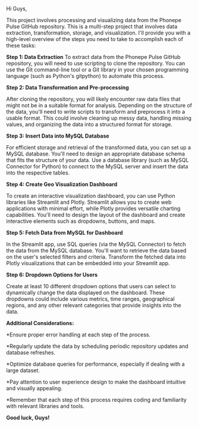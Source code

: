 Hi Guys,

This project involves processing and visualizing data from the Phonepe Pulse GitHub repository. This is a multi-step project that involves data extraction, transformation, storage, and visualization. 
I'll provide you with a high-level overview of the steps you need to take to accomplish each of these tasks:

**Step 1: Data Extraction**
To extract data from the Phonepe Pulse GitHub repository, you will need to use scripting to clone the repository. You can use the Git command-line tool or a Git library in your chosen programming language (such as Python's gitpython) to automate this process.

**Step 2: Data Transformation and Pre-processing**

After cloning the repository, you will likely encounter raw data files that might not be in a suitable format for analysis. Depending on the structure of the data, you'll need to write scripts to transform and preprocess it into a usable format. This could involve cleaning up messy data, handling missing values, and organizing the data into a structured format for storage.

**Step 3: Insert Data into MySQL Database**

For efficient storage and retrieval of the transformed data, you can set up a MySQL database. You'll need to design an appropriate database schema that fits the structure of your data. Use a database library (such as MySQL Connector for Python) to connect to the MySQL server and insert the data into the respective tables.

**Step 4: Create Geo Visualization Dashboard**

To create an interactive visualization dashboard, you can use Python libraries like Streamlit and Plotly. Streamlit allows you to create web applications with minimal effort, while Plotly provides versatile charting capabilities. You'll need to design the layout of the dashboard and create interactive elements such as dropdowns, buttons, and maps.

**Step 5: Fetch Data from MySQL for Dashboard**

In the Streamlit app, use SQL queries (via the MySQL Connector) to fetch the data from the MySQL database. You'll want to retrieve the data based on the user's selected filters and criteria. Transform the fetched data into Plotly visualizations that can be embedded into your Streamlit app.

**Step 6: Dropdown Options for Users**

Create at least 10 different dropdown options that users can select to dynamically change the data displayed on the dashboard. These dropdowns could include various metrics, time ranges, geographical regions, and any other relevant categories that provide insights into the data.

**Additional Considerations:**

*Ensure proper error handling at each step of the process.

*Regularly update the data by scheduling periodic repository updates and database refreshes.

*Optimize database queries for performance, especially if dealing with a large dataset.

*Pay attention to user experience design to make the dashboard intuitive and visually appealing.

*Remember that each step of this process requires coding and familiarity with relevant libraries and tools. 



**Good luck, Guys!**

